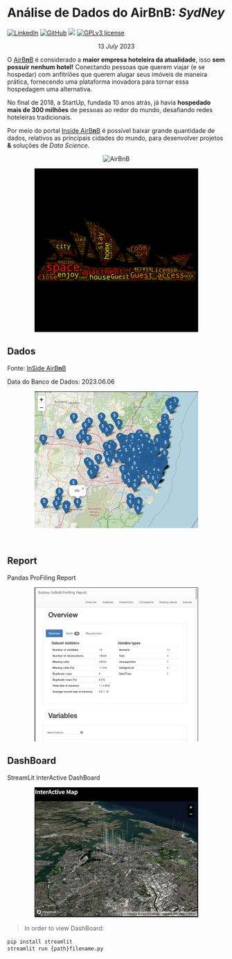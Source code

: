
# Análise de Dados do AirBnB: _SydNey_

[![LinkedIn](https://img.shields.io/badge/LinkedIn-kauefs-blue.svg)](https://www.linkedin.com/in/kauefs/)
[![GitHub](https://img.shields.io/badge/GitHub-kauefs-black.svg?style=flat)](https://github.com/kauefs/)
[![](https://img.shields.io/badge/Python-3-blue.svg)](https://www.python.org/)
[![GPLv3 license](https://img.shields.io/badge/License-Apache-black.svg)](http://perso.crans.org/besson/LICENSE.html)

$$13\ July\ 2023$$

O [AirB**n**B](https://www.airbnb.com/) é considerado a **maior empresa hoteleira da atualidade**, isso **sem possuir nenhum hotel!** Conectando pessoas que querem viajar (e se hospedar) com anfitriões que querem alugar seus imóveis de maneira prática, fornecendo uma plataforma inovadora para tornar essa hospedagem uma alternativa.

No final de 2018, a StartUp, fundada 10 anos atrás, já havia **hospedado mais de 300 milhões** de pessoas ao redor do mundo, desafiando redes hoteleiras tradicionais.

Por meio do portal [Inside AirB**n**B](http://insideairbnb.com/get-the-data.html) é possível baixar grande quantidade de dados, relativos as principais cidades do mundo, para desenvolver projetos **&** soluções de _Data Science_.

<p align=center><img alt=AirBnB src=https://www.area360.com.au/wp-content/uploads/2017/09/airbnb-logo.jpg width=25%></p>

<p align=center><img alt=TagCloud src=https://github.com/kauefs/AirBnB/raw/%40/img/WordCloudSydney.png width=75%>

## Dados

Fonte: [InSide AirB**n**B](http://insideairbnb.com/get-the-data.html)

Data do Banco de Dados: 2023.06.06

<p align=center><img alt=Map src=https://github.com/kauefs/AirBnB/raw/%40/img/MapSYD.png width=75%></p>

<br>

## Report

Pandas ProFiling Report

<p align=center><img alt=ProFilingReport src=https://github.com/kauefs/AirBnB/raw/%40/img/ReportSYD.png width=75%></p>

## DashBoard

StreamLit InterActive DashBoard

<p align=center><img alt=DashBoard src=https://github.com/kauefs/AirBnB/raw/%40/img/DashBoardSYD.png width=75%></p>

> In order to view DashBoard:

```shell
pip install streamlit
streamlit run {path}filename.py
```
